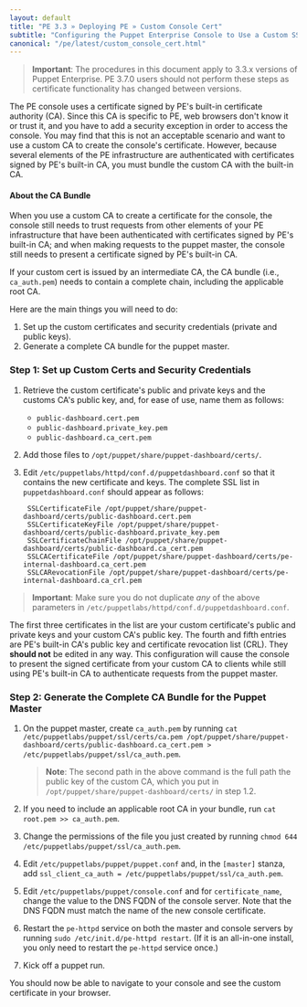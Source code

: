 ```yaml
---
layout: default
title: "PE 3.3 » Deploying PE » Custom Console Cert"
subtitle: "Configuring the Puppet Enterprise Console to Use a Custom SSL Certificate"
canonical: "/pe/latest/custom_console_cert.html"
---
```


> **Important**: The procedures in this document apply to 3.3.x versions of Puppet Enterprise. PE 3.7.0 users should not perform these steps as certificate functionality has changed between versions. 

The PE console uses a certificate signed by PE's built-in certificate authority (CA). Since this CA is specific to PE, web browsers don't know it or trust it, and you have to add a security exception in order to access the console. You may find that this is not an acceptable scenario and want to use a custom CA to create the console's certificate. However, because several elements of the PE infrastructure are authenticated with certificates signed by PE's built-in CA, you must bundle the custom CA with the built-in CA.

#### About the CA Bundle

When you use a custom CA to create a certificate for the console, the console still needs to trust requests from other elements of your PE infrastructure that have been authenticated with certificates signed by PE's built-in CA; and when making requests to the puppet master, the console still needs to present a certificate signed by PE's built-in CA.

If your custom cert is issued by an intermediate CA, the CA bundle (i.e., `ca_auth.pem`) needs to contain a complete chain, including the applicable root CA.

Here are the main things you will need to do:

1. Set up the custom certificates and security credentials (private and public keys).
2. Generate a complete CA bundle for the puppet master.

### Step 1: Set up Custom Certs and Security Credentials

1. Retrieve the custom certificate's public and private keys and the customs CA's public key, and, for ease of use, name them as follows:

   * `public-dashboard.cert.pem`
   * `public-dashboard.private_key.pem`
   * `public-dashboard.ca_cert.pem`

2. Add those files to `/opt/puppet/share/puppet-dashboard/certs/`.
3. Edit `/etc/puppetlabs/httpd/conf.d/puppetdashboard.conf` so that it contains the new certificate and keys. The complete SSL list in `puppetdashboard.conf` should appear as follows:

        SSLCertificateFile /opt/puppet/share/puppet-dashboard/certs/public-dashboard.cert.pem
        SSLCertificateKeyFile /opt/puppet/share/puppet-dashboard/certs/public-dashboard.private_key.pem
        SSLCertificateChainFile /opt/puppet/share/puppet-dashboard/certs/public-dashboard.ca_cert.pem
        SSLCACertificateFile /opt/puppet/share/puppet-dashboard/certs/pe-internal-dashboard.ca_cert.pem
        SSLCARevocationFile /opt/puppet/share/puppet-dashboard/certs/pe-internal-dashboard.ca_crl.pem

> **Important**: Make sure you do not duplicate *any* of the above parameters in `/etc/puppetlabs/httpd/conf.d/puppetdashboard.conf`.

The first three certificates in the list are your custom certificate's public and private keys and your custom CA's public key. The fourth and fifth entries are PE's built-in CA's public key and certificate revocation list (CRL). They **should not** be edited in any way. This configuration will cause the console to present the signed certificate from your custom CA to clients while still using PE's built-in CA to authenticate requests from the puppet master.

### Step 2: Generate the Complete CA Bundle for the Puppet Master

1. On the puppet master, create `ca_auth.pem` by running `cat /etc/puppetlabs/puppet/ssl/certs/ca.pem /opt/puppet/share/puppet-dashboard/certs/public-dashboard.ca_cert.pem > /etc/puppetlabs/puppet/ssl/ca_auth.pem`.

   > **Note**: The second path in the above command is the full path the public key of the custom CA, which you put in `/opt/puppet/share/puppet-dashboard/certs/` in step 1.2.

2. If you need to include an applicable root CA in your bundle, run `cat root.pem >> ca_auth.pem`.
3. Change the permissions of the file you just created by running `chmod 644 /etc/puppetlabs/puppet/ssl/ca_auth.pem`.
4. Edit `/etc/puppetlabs/puppet/puppet.conf` and, in the `[master]` stanza, add `ssl_client_ca_auth = /etc/puppetlabs/puppet/ssl/ca_auth.pem`.
5. Edit `/etc/puppetlabs/puppet/console.conf` and for `certificate_name`, change the value to the DNS FQDN of the console server. Note that the DNS FQDN must match the name of the new console certificate.
6. Restart the `pe-httpd` service on both the master and console servers by running `sudo /etc/init.d/pe-httpd restart`. (If it is an all-in-one install, you only need to restart the `pe-httpd` service once.)
7. Kick off a puppet run.

You should now be able to navigate to your console and see the custom certificate in your browser.